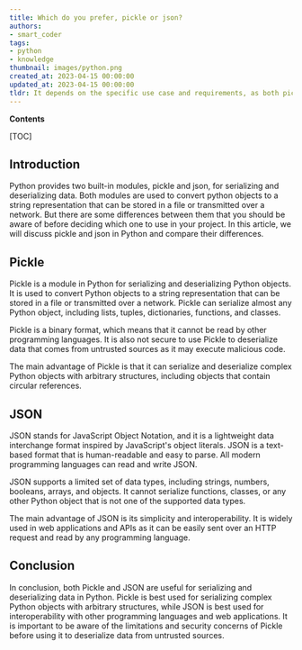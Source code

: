 ```yaml
---
title: Which do you prefer, pickle or json?
authors:
- smart_coder
tags:
- python
- knowledge
thumbnail: images/python.png
created_at: 2023-04-15 00:00:00
updated_at: 2023-04-15 00:00:00
tldr: It depends on the specific use case and requirements, as both pickle and JSON have their own strengths and weaknesses.
---
```


**Contents**

[TOC]

## Introduction 

Python provides two built-in modules, pickle and json, for serializing and deserializing data. Both modules are used to convert python objects to a string representation that can be stored in a file or transmitted over a network. But there are some differences between them that you should be aware of before deciding which one to use in your project. In this article, we will discuss pickle and json in Python and compare their differences.

## Pickle 

Pickle is a module in Python for serializing and deserializing Python objects. It is used to convert Python objects to a string representation that can be stored in a file or transmitted over a network. Pickle can serialize almost any Python object, including lists, tuples, dictionaries, functions, and classes.

Pickle is a binary format, which means that it cannot be read by other programming languages. It is also not secure to use Pickle to deserialize data that comes from untrusted sources as it may execute malicious code. 

The main advantage of Pickle is that it can serialize and deserialize complex Python objects with arbitrary structures, including objects that contain circular references. 

## JSON 

JSON stands for JavaScript Object Notation, and it is a lightweight data interchange format inspired by JavaScript's object literals. JSON is a text-based format that is human-readable and easy to parse. All modern programming languages can read and write JSON.

JSON supports a limited set of data types, including strings, numbers, booleans, arrays, and objects. It cannot serialize functions, classes, or any other Python object that is not one of the supported data types.

The main advantage of JSON is its simplicity and interoperability. It is widely used in web applications and APIs as it can be easily sent over an HTTP request and read by any programming language. 

## Conclusion 

In conclusion, both Pickle and JSON are useful for serializing and deserializing data in Python. Pickle is best used for serializing complex Python objects with arbitrary structures, while JSON is best used for interoperability with other programming languages and web applications. It is important to be aware of the limitations and security concerns of Pickle before using it to deserialize data from untrusted sources.
